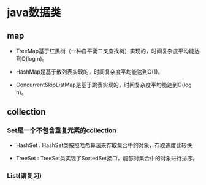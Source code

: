 # java数据类

## map

+ TreeMap基于红黑树（一种自平衡二叉查找树）实现的，时间复杂度平均能达到O(log n)。

+ HashMap是基于散列表实现的，时间复杂度平均能达到O(1)。

+ ConcurrentSkipListMap是基于跳表实现的，时间复杂度平均能达到O(log n)。

## collection

### Set是一个不包含重复元素的collection

+ HashSet : HashSet类按照哈希算法来存取集合中的对象，存取速度比较快 

+ TreeSet : TreeSet类实现了SortedSet接口，能够对集合中的对象进行排序。

### List(请复习)